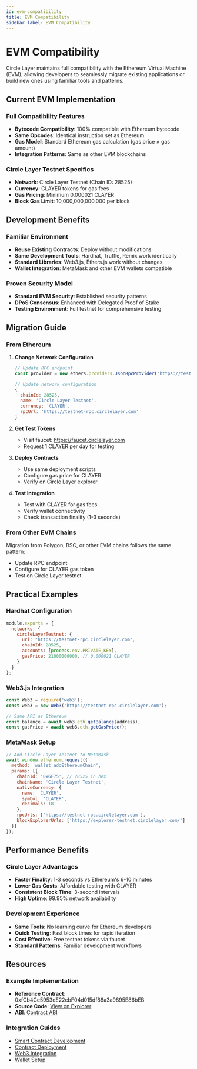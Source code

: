 ```yaml
---
id: evm-compatibility
title: EVM Compatibility
sidebar_label: EVM Compatibility
---
```


# EVM Compatibility

Circle Layer maintains full compatibility with the Ethereum Virtual Machine (EVM), allowing developers to seamlessly migrate existing applications or build new ones using familiar tools and patterns.

## Current EVM Implementation

### Full Compatibility Features
- **Bytecode Compatibility**: 100% compatible with Ethereum bytecode
- **Same Opcodes**: Identical instruction set as Ethereum
- **Gas Model**: Standard Ethereum gas calculation (gas price × gas amount)
- **Integration Patterns**: Same as other EVM blockchains

### Circle Layer Testnet Specifics
- **Network**: Circle Layer Testnet (Chain ID: 28525)
- **Currency**: CLAYER tokens for gas fees
- **Gas Pricing**: Minimum 0.000021 CLAYER
- **Block Gas Limit**: 10,000,000,000,000 per block

## Development Benefits

### Familiar Environment
- **Reuse Existing Contracts**: Deploy without modifications
- **Same Development Tools**: Hardhat, Truffle, Remix work identically
- **Standard Libraries**: Web3.js, Ethers.js work without changes
- **Wallet Integration**: MetaMask and other EVM wallets compatible

### Proven Security Model
- **Standard EVM Security**: Established security patterns
- **DPoS Consensus**: Enhanced with Delegated Proof of Stake
- **Testing Environment**: Full testnet for comprehensive testing

## Migration Guide

### From Ethereum
1. **Change Network Configuration**
   ```javascript
   // Update RPC endpoint
   const provider = new ethers.providers.JsonRpcProvider('https://testnet-rpc.circlelayer.com');
   
   // Update network configuration
   {
     chainId: 28525,
     name: 'Circle Layer Testnet',
     currency: 'CLAYER',
     rpcUrl: 'https://testnet-rpc.circlelayer.com'
   }
   ```

2. **Get Test Tokens**
   - Visit faucet: https://faucet.circlelayer.com
   - Request 1 CLAYER per day for testing

3. **Deploy Contracts**
   - Use same deployment scripts
   - Configure gas price for CLAYER
   - Verify on Circle Layer explorer

4. **Test Integration**
   - Test with CLAYER for gas fees
   - Verify wallet connectivity
   - Check transaction finality (1-3 seconds)

### From Other EVM Chains
Migration from Polygon, BSC, or other EVM chains follows the same pattern:
- Update RPC endpoint
- Configure for CLAYER gas token
- Test on Circle Layer testnet

## Practical Examples

### Hardhat Configuration
```javascript
module.exports = {
  networks: {
    circleLayerTestnet: {
      url: "https://testnet-rpc.circlelayer.com",
      chainId: 28525,
      accounts: [process.env.PRIVATE_KEY],
      gasPrice: 21000000000, // 0.000021 CLAYER
    }
  }
};
```

### Web3.js Integration
```javascript
const Web3 = require('web3');
const web3 = new Web3('https://testnet-rpc.circlelayer.com');

// Same API as Ethereum
const balance = await web3.eth.getBalance(address);
const gasPrice = await web3.eth.getGasPrice();
```

### MetaMask Setup
```javascript
// Add Circle Layer Testnet to MetaMask
await window.ethereum.request({
  method: 'wallet_addEthereumChain',
  params: [{
    chainId: '0x6F75', // 28525 in hex
    chainName: 'Circle Layer Testnet',
    nativeCurrency: {
      name: 'CLAYER',
      symbol: 'CLAYER',
      decimals: 18
    },
    rpcUrls: ['https://testnet-rpc.circlelayer.com'],
    blockExplorerUrls: ['https://explorer-testnet.circlelayer.com/']
  }]
});
```

## Performance Benefits

### Circle Layer Advantages
- **Faster Finality**: 1-3 seconds vs Ethereum's 6-10 minutes
- **Lower Gas Costs**: Affordable testing with CLAYER
- **Consistent Block Time**: 3-second intervals
- **High Uptime**: 99.95% network availability

### Development Experience
- **Same Tools**: No learning curve for Ethereum developers
- **Quick Testing**: Fast block times for rapid iteration
- **Cost Effective**: Free testnet tokens via faucet
- **Standard Patterns**: Familiar development workflows

## Resources

### Example Implementation
- **Reference Contract**: 0xfCb4Ce5953dE22cbF04d015df88a3a9895E86bEB
- **Source Code**: [View on Explorer](https://explorer-testnet.circlelayer.com/address/0xfCb4Ce5953dE22cbF04d015df88a3a9895E86bEB?tab=contract)
- **ABI**: [Contract ABI](https://explorer-testnet.circlelayer.com/address/0xfCb4Ce5953dE22cbF04d015df88a3a9895E86bEB?tab=contract_abi)

### Integration Guides
- [Smart Contract Development](/development/writing-smart-contracts)
- [Contract Deployment](/development/deploying-contracts)
- [Web3 Integration](/development/web3-integration)
- [Wallet Setup](/getting-started/set-up-wallet)